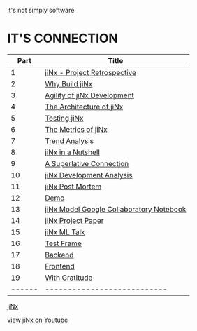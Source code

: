 it's not simply software

# IT'S CONNECTION

| Part |      Title                
|------|---------------------------
| 1    | [jiNx - Project Retrospective](https://github.com/anthemwingate/jiNx/blob/main/Supplemental%20Documents/jiNx%20in%20a%20nutshell.pdf)
| 2    | [Why Build jiNx](https://github.com/anthemwingate/jiNx/blob/main/Supplemental%20Documents/Why%20build%20jiNx.pdf) 
| 3    | [Agility of jiNx Development](https://github.com/anthemwingate/jiNx/blob/main/Supplemental%20Documents/Agility%20of%20jiNxDevelopment.pdf)
| 4    | [The Architecture of jiNx](https://github.com/anthemwingate/jiNx/blob/main/Supplemental%20Documents/The%20Architecture%20jiNx.pdf)
| 5    | [Testing jiNx](https://github.com/anthemwingate/jiNx/blob/main/Supplemental%20Documents/Testing%20jiNx.pdf)
| 6    | [The Metrics of jiNx](https://github.com/anthemwingate/jiNx/blob/main/Supplemental%20Documents/The%20Metrics%20of%20jiNx.pdf)
| 7    | [Trend Analysis](https://github.com/anthemwingate/jiNx/blob/main/Supplemental%20Documents/Trend%20Analysis%20of%20development%20metrics%20for%20jiNx.pdf)
| 8    | [jiNx in a Nutshell](https://youtu.be/B-zLsNMnivA)
| 9    | [A Superlative Connection](https://youtu.be/HR384HmWLiI)
| 10   | [jiNx Development Analysis](https://youtu.be/Cy6WvnrdFV0)
| 11   | [jiNx Post Mortem](https://youtu.be/WL1s0Tnmev4)
| 12   | [Demo](https://youtu.be/FeoS_uucnBE)
| 13   | [jiNx Model Google Collaboratory Notebook](https://github.com/anthemwingate/jiNx/blob/main/Supplemental%20Documents/jiNx_release_2_0.ipynb)
| 14   | [jiNx Project Paper](https://github.com/anthemwingate/jiNx/blob/main/Supplemental%20Documents/YouTubeViewPredictionUsingToneAnalysis.pdf)
| 15   | [jiNx ML Talk](https://youtu.be/jXWyxxCT_TQ)
| 16   | [Test Frame](https://github.com/anthemwingate/jiNx/blob/youtubePredictor_testFrame/tests/youtubePredictor_dataManager_testSuite.py)
| 17   | [Backend](https://github.com/anthemwingate/jiNx/blob/youtubePredictor_Demo/youtubePredictor/youtubePredictor_backend/youtubePredictor_dataManager.py)
| 18   | [Frontend](https://github.com/anthemwingate/jiNx/blob/youtubePredictor_Demo/youtubePredictor/youtubePredictor_frontend/youtubePredictor_flask_wrapper.py)
| 19   | [With Gratitude](https://github.com/anthemwingate/jiNx/blob/main/Supplemental%20Documents/With%20Gratitude.pdf)
|------|---------------------------



[jiNx](https://anthemwingate.github.io/jiNx/)


[view jiNx on Youtube](https://youtube.com/playlist?list=PLteWqowUNuGJl_2eoj01A3PKJ4pqWPCdZ)

